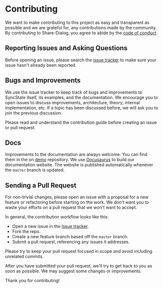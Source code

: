 # Contributing

We want to make contributing to this project as easy and transparent as possible and we are grateful for, any contributions made by the community. By contributing to Share-Dialog, you agree to abide by the [code of conduct](https://github.com/s/laravel-inertia-share-dialog/blob/master/CODE_OF_CONDUCT.md).

## Reporting Issues and Asking Questions

Before opening an issue, please search the [issue tracker](https://github.com/GeekyAnts/laravel-inertia-share-dialog/issues) to make sure your issue hasn't already been reported.

## Bugs and Improvements

We use the issue tracker to keep track of bugs and improvements to SyncState itself, its examples, and the documentation. We encourage you to open issues to discuss improvements, architecture, theory, internal implementation, etc. If a topic has been discussed before, we will ask you to join the previous discussion.

Please read and understand the contribution guide before creating an issue or pull request.

## Docs

Improvements to the documentation are always welcome. You can find them in the on [demo]() repository. We use [Docusaurus](https://v2.docusaurus.io/) to build our documentation website. The website is published automatically whenever the `master` branch is updated.

## Sending a Pull Request

For non-trivial changes, please open an issue with a proposal for a new feature or refactoring before starting on the work. We don't want you to waste your efforts on a pull request that we won't want to accept.

In general, the contribution workflow looks like this:

-   Open a new issue in the [Issue tracker](https://github.com/GeekyAnts/laravel-inertia-share-dialog/issues).
-   Fork the repo.
-   Create a new feature branch based off the `master` branch.
-   Submit a pull request, referencing any issues it addresses.

Please try to keep your pull request focused in scope and avoid including unrelated commits.

After you have submitted your pull request, we'll try to get back to you as soon as possible. We may suggest some changes or improvements.

Thank you for contributing!
